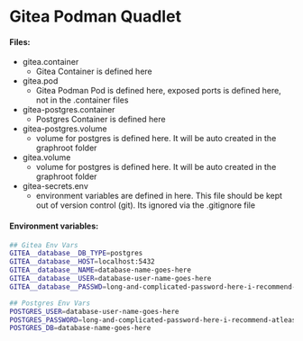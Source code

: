 # Gitea Podman Quadlet

#### Files:
- gitea.container
    - Gitea Container is defined here
- gitea.pod
    - Gitea Podman Pod is defined here, exposed ports is defined here, not in the .container files
- gitea-postgres.container
    - Postgres Container is defined here
- gitea-postgres.volume
    - volume for postgres is defined here. It will be auto created in the graphroot folder
- gitea.volume
    - volume for postgres is defined here. It will be auto created in the graphroot folder
- gitea-secrets.env
    - environment variables are defined in here. This file should be kept out of version control (git). Its ignored via the .gitignore file

#### Environment variables:

```bash
## Gitea Env Vars
GITEA__database__DB_TYPE=postgres
GITEA__database__HOST=localhost:5432
GITEA__database__NAME=database-name-goes-here
GITEA__database__USER=database-user-name-goes-here
GITEA__database__PASSWD=long-and-complicated-password-here-i-recommend-atleast-24-characters

## Postgres Env Vars
POSTGRES_USER=database-user-name-goes-here
POSTGRES_PASSWORD=long-and-complicated-password-here-i-recommend-atleast-24-characters
POSTGRES_DB=database-name-goes-here
```
